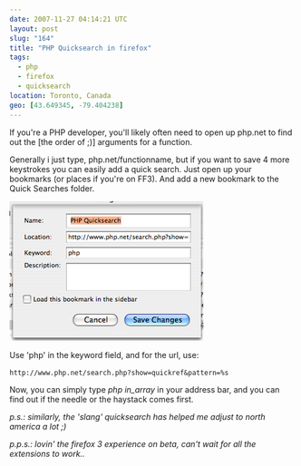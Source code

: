 ```yaml
---
date: 2007-11-27 04:14:21 UTC
layout: post
slug: "164"
title: "PHP Quicksearch in firefox"
tags:
  - php
  - firefox
  - quicksearch
location: Toronto, Canada
geo: [43.649345, -79.404238]
---
```


If you're a PHP developer, you'll likely often need to open up php.net to find
out the [the order of ;)] arguments for a function.

Generally i just type, php.net/functionname, but if you want to save 4 more
keystrokes you can easily add a quick search. Just open up your bookmarks (or
places if you're on FF3). And add a new bookmark to the Quick Searches folder.

<img src="/resources/images/posts/phpquicksearch.png" alt="PHP quicksearch" />

Use 'php' in the keyword field, and for the url, use:

    http://www.php.net/search.php?show=quickref&pattern=%s

Now, you can simply type _php in_array_ in your address bar, and you can find
out if the needle or the haystack comes first.

_p.s.: similarly, the 'slang' quicksearch has helped me adjust to north america a lot ;)_

_p.p.s.: lovin' the firefox 3 experience on beta, can't wait for all the extensions to work.._

